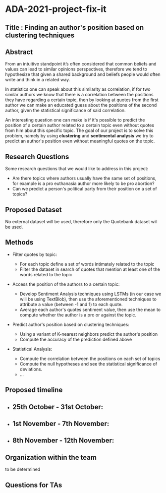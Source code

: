 # ADA-2021-project-fix-it

## Title : Finding an author's position based on clustering techniques

## Abstract

 From an intuitive standpoint it’s often considered that common beliefs and values can lead to similar opinions perspectives, therefore we tend to hypothesize that given a shared background and beliefs people would often write and think in a related way.
 
In statistics one can speak about this similarity as correlation, if for two similar authors we know that there is a correlation between the positions they have regarding a certain topic, then by looking at quotes from the first author we can make an educated guess about the positions of the second author, given the statistical significance of said correlation.  

An interesting question one can make is if it's possible to predict the position of a certain author related to a certain topic even without quotes from him about this specific topic. The goal of our project is to solve this problem, namely by using **clustering** and **sentimental analysis** we try to predict an author's position even without meaningful quotes on the topic.

## Research Questions

Some research questions that we would like to address in this project:
* Are there topics where authors usually have the same set of positions, for example is a pro euthanasia author more likely to be pro abortion?
* Can we predict a person's political party from their position on a set of topics?

## Proposed Dataset

No external dataset will be used, therefore only the Quotebank dataset wil be used.

## Methods

* Filter quotes by topic:
  - For each topic define a set of words intimately related to the topic
  - Filter the dataset in search of quotes that mention at least one of the words related to the topic
 
* Access the position of the authors to a certain topic:
  - Develop Sentiment Analysis techniques using LSTMs (in our case we will be using TextBlob), then use the aforementioned techniques to attribute a value (between -1 and 1) to each quote.
  - Average each author's quotes sentiment value, then use the mean to compute whether the author is a pro or against the topic.

* Predict author's position based on clustering techniques:
  - Using a variant of K-nearest neighbors predict the author's position
  - Compute the accuracy of the prediction defined above

* Statistical Analysis:
  - Compute the correlation between the positions on each set of topics
  - Compute the null hypotheses and see the statistical significance of deviations. 
  - ...
  
## Proposed timeline

* 25th October - 31st October:
  -

* 1st November - 7th November:
  -

* 8th November - 12th November:
  -


## Organization within the team

to be determined

## Questions for TAs
